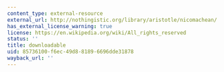 ```yaml
---
content_type: external-resource
external_url: http://nothingistic.org/library/aristotle/nicomachean/
has_external_license_warning: true
license: https://en.wikipedia.org/wiki/All_rights_reserved
status: ''
title: downloadable
uid: 85736100-f6ec-49d8-8189-6696dde31878
wayback_url: ''
---
```

